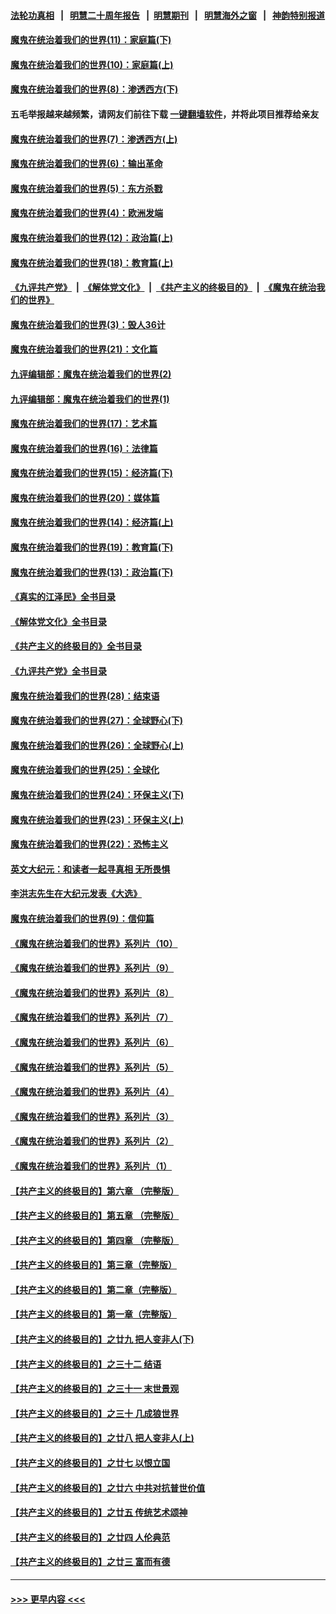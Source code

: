 #### [法轮功真相](https://github.com/gfw-breaker/truth/blob/master/README.md?t=0) &nbsp;&nbsp;|&nbsp;&nbsp; [明慧二十周年报告](https://github.com/gfw-breaker/mh-reports/blob/master/README.md?t=0) &nbsp;&nbsp;|&nbsp;&nbsp;[明慧期刊](https://github.com/gfw-breaker/mh-qikan) &nbsp;&nbsp;|&nbsp;&nbsp; [明慧海外之窗](https://github.com/gfw-breaker/mh-news/blob/master/README.md?t=0) &nbsp;&nbsp;|&nbsp;&nbsp; [神韵特别报道](https://github.com/gfw-breaker/mh-news/blob/master/shenyun.md?t=0)
#### [魔鬼在统治着我们的世界(11)：家庭篇(下)](../pages/nsc422/n10440961.md?t=11191551) 
#### [魔鬼在统治着我们的世界(10)：家庭篇(上)](../pages/nsc422/n10435448.md?t=11191551) 
#### [魔鬼在统治着我们的世界(8)：渗透西方(下)](../pages/nsc422/n10429603.md?t=11191551) 
#### 五毛举报越来越频繁，请网友们前往下载 [一键翻墙软件](https://github.com/gfw-breaker/ssr-accounts)，并将此项目推荐给亲友
#### [魔鬼在统治着我们的世界(7)：渗透西方(上)](../pages/nsc422/n10426013.md?t=11191551) 
#### [魔鬼在统治着我们的世界(6)：输出革命](../pages/nsc422/n10421536.md?t=11191551) 
#### [魔鬼在统治着我们的世界(5)：东方杀戮](../pages/nsc422/n10417707.md?t=11191551) 
#### [魔鬼在统治着我们的世界(4)：欧洲发端](../pages/nsc422/n10414890.md?t=11191551) 
#### [魔鬼在统治着我们的世界(12)：政治篇(上)](../pages/nsc422/n10444576.md?t=11191551) 
#### [魔鬼在统治着我们的世界(18)：教育篇(上)](../pages/nsc422/n10526970.md?t=11191551) 
#### [《九评共产党》](https://github.com/begood0513/9ping.md/blob/master/README.md) &nbsp;|&nbsp; [《解体党文化》](../../../../jtdwh.md/blob/master/README.md)  &nbsp;|&nbsp; [《共产主义的终极目的》](../../../../gczydzjmd.md/blob/master/README.md) &nbsp;|&nbsp; [《魔鬼在统治我们的世界》](../../../../mgztzwmdsj.md/blob/master/README.md) 
#### [魔鬼在统治着我们的世界(3)：毁人36计](../pages/nsc422/n10411583.md?t=11191551) 
#### [魔鬼在统治着我们的世界(21)：文化篇](../pages/nsc422/n10597706.md?t=11191551) 
#### [九评编辑部：魔鬼在统治着我们的世界(2)](../pages/nsc422/n10410036.md?t=11191551) 
#### [九评编辑部：魔鬼在统治着我们的世界(1)](../pages/nsc422/n10406825.md?t=11191551) 
#### [魔鬼在统治着我们的世界(17)：艺术篇](../pages/nsc422/n10499093.md?t=11191551) 
#### [魔鬼在统治着我们的世界(16)：法律篇](../pages/nsc422/n10485969.md?t=11191551) 
#### [魔鬼在统治着我们的世界(15)：经济篇(下)](../pages/nsc422/n10469975.md?t=11191551) 
#### [魔鬼在统治着我们的世界(20)：媒体篇](../pages/nsc422/n10586579.md?t=11191551) 
#### [魔鬼在统治着我们的世界(14)：经济篇(上)](../pages/nsc422/n10457370.md?t=11191551) 
#### [魔鬼在统治着我们的世界(19)：教育篇(下)](../pages/nsc422/n10564808.md?t=11191551) 
#### [魔鬼在统治着我们的世界(13)：政治篇(下)](../pages/nsc422/n10448270.md?t=11191551) 
#### [《真实的江泽民》全书目录](../pages/nsc422/n13721399.md?t=11191551) 
#### [《解体党文化》全书目录](../pages/nsc422/n13721157.md?t=11191551) 
#### [《共产主义的终极目的》全书目录](../pages/nsc422/n13721048.md?t=11191551) 
#### [《九评共产党》全书目录](../pages/nsc422/n13708085.md?t=11191551) 
#### [魔鬼在统治着我们的世界(28)：结束语](../pages/nsc422/n10936246.md?t=11191551) 
#### [魔鬼在统治着我们的世界(27)：全球野心(下)](../pages/nsc422/n10928319.md?t=11191551) 
#### [魔鬼在统治着我们的世界(26)：全球野心(上)](../pages/nsc422/n10900318.md?t=11191551) 
#### [魔鬼在统治着我们的世界(25)：全球化](../pages/nsc422/n10788205.md?t=11191551) 
#### [魔鬼在统治着我们的世界(24)：环保主义(下)](../pages/nsc422/n10695307.md?t=11191551) 
#### [魔鬼在统治着我们的世界(23)：环保主义(上)](../pages/nsc422/n10688613.md?t=11191551) 
#### [魔鬼在统治着我们的世界(22)：恐怖主义](../pages/nsc422/n10614727.md?t=11191551) 
#### [英文大纪元：和读者一起寻真相 无所畏惧](../pages/nsc422/n12542027.md?t=11191551) 
#### [李洪志先生在大纪元发表《大选》](../pages/nsc422/n12534746.md?t=11191551) 
#### [魔鬼在统治着我们的世界(9)：信仰篇](../pages/nsc422/n10432159.md?t=11191551) 
#### [《魔鬼在统治着我们的世界》系列片（10）](../pages/nsc422/n12292670.md?t=11191551) 
#### [《魔鬼在统治着我们的世界》系列片（9）](../pages/nsc422/n12290859.md?t=11191551) 
#### [《魔鬼在统治着我们的世界》系列片（8）](../pages/nsc422/n12287445.md?t=11191551) 
#### [《魔鬼在统治着我们的世界》系列片（7）](../pages/nsc422/n12283425.md?t=11191551) 
#### [《魔鬼在统治着我们的世界》系列片（6）](../pages/nsc422/n12282314.md?t=11191551) 
#### [《魔鬼在统治着我们的世界》系列片（5）](../pages/nsc422/n12281419.md?t=11191551) 
#### [《魔鬼在统治着我们的世界》系列片（4）](../pages/nsc422/n12274024.md?t=11191551) 
#### [《魔鬼在统治着我们的世界》系列片（3）](../pages/nsc422/n12271322.md?t=11191551) 
#### [《魔鬼在统治着我们的世界》系列片（2）](../pages/nsc422/n12269049.md?t=11191551) 
#### [《魔鬼在统治着我们的世界》系列片（1）](../pages/nsc422/n12267575.md?t=11191551) 
#### [【共产主义的终极目的】第六章 （完整版）](../pages/nsc422/n11428913.md?t=11191551) 
#### [【共产主义的终极目的】第五章 （完整版）](../pages/nsc422/n11428912.md?t=11191551) 
#### [【共产主义的终极目的】第四章 （完整版）](../pages/nsc422/n11428907.md?t=11191551) 
#### [【共产主义的终极目的】第三章（完整版）](../pages/nsc422/n11428848.md?t=11191551) 
#### [【共产主义的终极目的】第二章（完整版）](../pages/nsc422/n11428831.md?t=11191551) 
#### [【共产主义的终极目的】第一章（完整版）](../pages/nsc422/n11417651.md?t=11191551) 
#### [【共产主义的终极目的】之廿九 把人变非人(下)](../pages/nsc422/n11344140.md?t=11191551) 
#### [【共产主义的终极目的】之三十二 结语](../pages/nsc422/n11360535.md?t=11191551) 
#### [【共产主义的终极目的】之三十一 末世景观](../pages/nsc422/n11351129.md?t=11191551) 
#### [【共产主义的终极目的】之三十 几成狼世界](../pages/nsc422/n11348280.md?t=11191551) 
#### [【共产主义的终极目的】之廿八 把人变非人(上)](../pages/nsc422/n11340492.md?t=11191551) 
#### [【共产主义的终极目的】之廿七 以恨立国](../pages/nsc422/n11336944.md?t=11191551) 
#### [【共产主义的终极目的】之廿六 中共对抗普世价值](../pages/nsc422/n11324785.md?t=11191551) 
#### [【共产主义的终极目的】之廿五 传统艺术颂神](../pages/nsc422/n11296396.md?t=11191551) 
#### [【共产主义的终极目的】之廿四 人伦典范](../pages/nsc422/n11296397.md?t=11191551) 
#### [【共产主义的终极目的】之廿三 富而有德](../pages/nsc422/n11283598.md?t=11191551) 

----
#### [ >>> 更早内容 <<< ](../indexes/nsc422-earlier.md)
